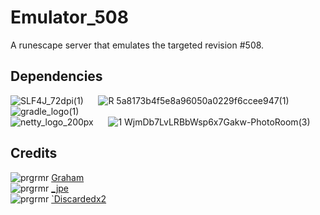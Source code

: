 # Emulator_508
A runescape server that emulates the targeted revision #508.

<h2><b>Dependencies</b></h2>

![SLF4J_72dpi(1)](https://user-images.githubusercontent.com/110780138/185535536-5191b095-c351-4c45-b085-eb0391f44894.png)
&nbsp;&nbsp;&nbsp;&nbsp;
![R 5a8173b4f5e8a96050a0229f6ccee947(1)](https://user-images.githubusercontent.com/110780138/185538292-1c4f8f72-dfd2-40bb-84be-11472d1d07f5.png)
&nbsp;&nbsp;&nbsp;&nbsp;
![gradle_logo(1)](https://user-images.githubusercontent.com/110780138/185535548-18a1ab35-dc97-4d69-a55e-ff14c16eb764.png)<br>
![netty_logo_200px](https://user-images.githubusercontent.com/110780138/185535556-bd6a09c5-b598-4dae-94a8-4d08535e5d77.png)
&nbsp;&nbsp;&nbsp;&nbsp;
![1 WjmDb7LvLRBbWsp6x7Gakw-PhotoRoom(3)](https://user-images.githubusercontent.com/110780138/185537129-e952dea4-042a-4e51-8d3b-3aefb596bc16.png)
&nbsp;&nbsp;&nbsp;&nbsp;



<h2><b>Credits</b></h2>

![prgrmr](https://user-images.githubusercontent.com/110780138/185534614-bb8b12f1-018b-4d46-b448-870403915242.png)
<a href="https://www.rune-server.ee/members/graham/">Graham</a><br>
![prgrmr](https://user-images.githubusercontent.com/110780138/185534614-bb8b12f1-018b-4d46-b448-870403915242.png)
<a href="https://www.rune-server.ee/members/_jpe/">_jpe</a><br>
![prgrmr](https://user-images.githubusercontent.com/110780138/185534614-bb8b12f1-018b-4d46-b448-870403915242.png)
<a href="https://www.rune-server.ee/members/discardedx2/">`Discardedx2</a><br>
